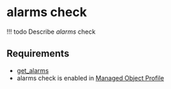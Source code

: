 # alarms check

<!-- prettier-ignore -->
!!! todo
    Describe *alarms* check

## Requirements

* [get_alarms](../../../../dev/sa/scripts/get_cpe.md)
* alarms check is enabled in [Managed Object Profile](../../../../user/reference/concepts/managed-object-profile/index.md)
